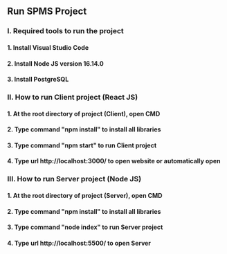 ## Run SPMS Project

### I. Required tools to run the project

#### 1. Install Visual Studio Code

#### 2. Install Node JS version 16.14.0

#### 3. Install PostgreSQL



### II. How to run Client project (React JS)

#### 1. At the root directory of project (Client), open CMD

#### 2. Type command "npm install" to install all libraries

#### 3. Type command "npm start" to run Client project

#### 4. Type url http://localhost:3000/ to open website or automatically open



### III. How to run Server project (Node JS)

#### 1. At the root directory of project (Server), open CMD

#### 2. Type command "npm install" to install all libraries

#### 3. Type command "node index" to run Server project

#### 4. Type url http://localhost:5500/ to open Server